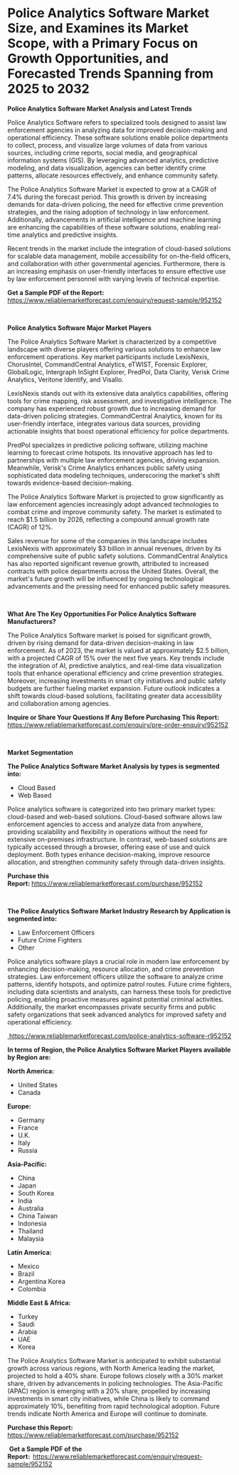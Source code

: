 <p><h1>Police Analytics Software Market Size, and Examines its Market Scope, with a Primary Focus on Growth Opportunities, and Forecasted Trends Spanning from 2025 to 2032</h1></p><p><strong>Police Analytics Software Market Analysis and Latest Trends</strong></p>
<p><p>Police Analytics Software refers to specialized tools designed to assist law enforcement agencies in analyzing data for improved decision-making and operational efficiency. These software solutions enable police departments to collect, process, and visualize large volumes of data from various sources, including crime reports, social media, and geographical information systems (GIS). By leveraging advanced analytics, predictive modeling, and data visualization, agencies can better identify crime patterns, allocate resources effectively, and enhance community safety.</p><p>The Police Analytics Software Market is expected to grow at a CAGR of 7.4% during the forecast period. This growth is driven by increasing demands for data-driven policing, the need for effective crime prevention strategies, and the rising adoption of technology in law enforcement. Additionally, advancements in artificial intelligence and machine learning are enhancing the capabilities of these software solutions, enabling real-time analytics and predictive insights.</p><p>Recent trends in the market include the integration of cloud-based solutions for scalable data management, mobile accessibility for on-the-field officers, and collaboration with other governmental agencies. Furthermore, there is an increasing emphasis on user-friendly interfaces to ensure effective use by law enforcement personnel with varying levels of technical expertise.</p></p>
<p><strong>Get a Sample PDF of the Report:&nbsp;</strong> <a href="https://www.reliablemarketforecast.com/enquiry/request-sample/952152?utm_campaign=2445&utm_medium=2&utm_source=Github&utm_content=ia&utm_term=17042025&utm_id=police-analytics-software">https://www.reliablemarketforecast.com/enquiry/request-sample/952152</a></p>
<p>&nbsp;</p>
<p><strong>Police Analytics Software Major Market Players</strong></p>
<p><p>The Police Analytics Software Market is characterized by a competitive landscape with diverse players offering various solutions to enhance law enforcement operations. Key market participants include LexisNexis, ChorusIntel, CommandCentral Analytics, eTWIST, Forensic Explorer, GlobalLogic, Intergraph InSight Explorer, PredPol, Data Clarity, Verisk Crime Analytics, Veritone Identify, and Visallo.</p><p>LexisNexis stands out with its extensive data analytics capabilities, offering tools for crime mapping, risk assessment, and investigative intelligence. The company has experienced robust growth due to increasing demand for data-driven policing strategies. CommandCentral Analytics, known for its user-friendly interface, integrates various data sources, providing actionable insights that boost operational efficiency for police departments.</p><p>PredPol specializes in predictive policing software, utilizing machine learning to forecast crime hotspots. Its innovative approach has led to partnerships with multiple law enforcement agencies, driving expansion. Meanwhile, Verisk's Crime Analytics enhances public safety using sophisticated data modeling techniques, underscoring the market's shift towards evidence-based decision-making.</p><p>The Police Analytics Software Market is projected to grow significantly as law enforcement agencies increasingly adopt advanced technologies to combat crime and improve community safety. The market is estimated to reach $1.5 billion by 2026, reflecting a compound annual growth rate (CAGR) of 12%. </p><p>Sales revenue for some of the companies in this landscape includes LexisNexis with approximately $3 billion in annual revenues, driven by its comprehensive suite of public safety solutions. CommandCentral Analytics has also reported significant revenue growth, attributed to increased contracts with police departments across the United States. Overall, the market's future growth will be influenced by ongoing technological advancements and the pressing need for enhanced public safety measures.</p></p>
<p>&nbsp;</p>
<p><strong>What Are The Key Opportunities For Police Analytics Software Manufacturers?</strong></p>
<p><p>The Police Analytics Software market is poised for significant growth, driven by rising demand for data-driven decision-making in law enforcement. As of 2023, the market is valued at approximately $2.5 billion, with a projected CAGR of 15% over the next five years. Key trends include the integration of AI, predictive analytics, and real-time data visualization tools that enhance operational efficiency and crime prevention strategies. Moreover, increasing investments in smart city initiatives and public safety budgets are further fueling market expansion. Future outlook indicates a shift towards cloud-based solutions, facilitating greater data accessibility and collaboration among agencies.</p></p>
<p><strong>Inquire or Share Your Questions If Any Before Purchasing This Report:</strong> <a href="https://www.reliablemarketforecast.com/enquiry/pre-order-enquiry/952152?utm_campaign=2445&utm_medium=2&utm_source=Github&utm_content=ia&utm_term=17042025&utm_id=police-analytics-software">https://www.reliablemarketforecast.com/enquiry/pre-order-enquiry/952152</a></p>
<p>&nbsp;</p>
<p><strong>Market Segmentation</strong></p>
<p><strong>The Police Analytics Software Market Analysis by types is segmented into:</strong></p>
<p><ul><li>Cloud Based</li><li>Web Based</li></ul></p>
<p><p>Police analytics software is categorized into two primary market types: cloud-based and web-based solutions. Cloud-based software allows law enforcement agencies to access and analyze data from anywhere, providing scalability and flexibility in operations without the need for extensive on-premises infrastructure. In contrast, web-based solutions are typically accessed through a browser, offering ease of use and quick deployment. Both types enhance decision-making, improve resource allocation, and strengthen community safety through data-driven insights.</p></p>
<p><strong>Purchase this Report:&nbsp;</strong><a href="https://www.reliablemarketforecast.com/purchase/952152?utm_campaign=2445&utm_medium=2&utm_source=Github&utm_content=ia&utm_term=17042025&utm_id=police-analytics-software">https://www.reliablemarketforecast.com/purchase/952152</a></p>
<p>&nbsp;</p>
<p><strong>The Police Analytics Software Market Industry Research by Application is segmented into:</strong></p>
<p><ul><li>Law Enforcement Officers</li><li>Future Crime Fighters</li><li>Other</li></ul></p>
<p><p>Police analytics software plays a crucial role in modern law enforcement by enhancing decision-making, resource allocation, and crime prevention strategies. Law enforcement officers utilize the software to analyze crime patterns, identify hotspots, and optimize patrol routes. Future crime fighters, including data scientists and analysts, can harness these tools for predictive policing, enabling proactive measures against potential criminal activities. Additionally, the market encompasses private security firms and public safety organizations that seek advanced analytics for improved safety and operational efficiency.</p></p>
<p><a href="https://www.reliablemarketforecast.com/police-analytics-software-r952152?utm_campaign=2445&utm_medium=2&utm_source=Github&utm_content=ia&utm_term=17042025&utm_id=police-analytics-software">&nbsp;https://www.reliablemarketforecast.com/police-analytics-software-r952152</a></p>
<p><strong>In terms of Region, the Police Analytics Software Market Players available by Region are:</strong></p>
<p>
    <p> <strong> North America: </strong>
        <ul>
            <li>United States</li>
            <li>Canada</li>
        </ul>
        </p> 
    <p> <strong> Europe: </strong>
        <ul>
            <li>Germany</li>
            <li>France</li>
            <li>U.K.</li>
            <li>Italy</li>
            <li>Russia</li>
        </ul>
        </p> 
    <p> <strong> Asia-Pacific: </strong>
        <ul>
            <li>China</li>
            <li>Japan</li>
            <li>South Korea</li>
            <li>India</li>
            <li>Australia</li>
            <li>China Taiwan</li>
            <li>Indonesia</li>
            <li>Thailand</li>
            <li>Malaysia</li>
        </ul>
        </p> 
    <p> <strong> Latin America: </strong>
        <ul>
            <li>Mexico</li>
            <li>Brazil</li>
            <li>Argentina Korea</li>
            <li>Colombia</li>
        </ul>
        </p> 
    <p> <strong> Middle East & Africa: </strong>
        <ul>
            <li>Turkey</li>
            <li>Saudi</li>
            <li>Arabia</li>
            <li>UAE</li>
            <li>Korea</li>
        </ul>
    </p>
    </p>
<p><p>The Police Analytics Software Market is anticipated to exhibit substantial growth across various regions, with North America leading the market, projected to hold a 40% share. Europe follows closely with a 30% market share, driven by advancements in policing technologies. The Asia-Pacific (APAC) region is emerging with a 20% share, propelled by increasing investments in smart city initiatives, while China is likely to command approximately 10%, benefiting from rapid technological adoption. Future trends indicate North America and Europe will continue to dominate.</p></p>
<p><strong>Purchase this Report: </strong><a href="https://www.reliablemarketforecast.com/purchase/952152?utm_campaign=2445&utm_medium=2&utm_source=Github&utm_content=ia&utm_term=17042025&utm_id=police-analytics-software">https://www.reliablemarketforecast.com/purchase/952152</a></p>
<p>&nbsp;<strong>Get a Sample PDF of the Report:&nbsp;&nbsp;</strong><a href="https://www.reliablemarketforecast.com/enquiry/request-sample/952152?utm_campaign=2445&utm_medium=2&utm_source=Github&utm_content=ia&utm_term=17042025&utm_id=police-analytics-software">https://www.reliablemarketforecast.com/enquiry/request-sample/952152</a></p>
<p><strong></strong></p>
<p><p></p><p></p><p></p></p>